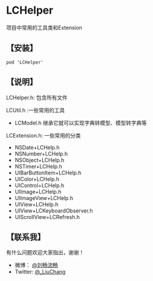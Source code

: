 # LCHelper
项目中常用的工具类和Extension

## 【安装】
```
pod 'LCHelper'

```
## 【说明】

LCHelper.h: 包含所有文件

LCUtil.h :一些常用的工具

- LCModel.h
继承它就可以实现字典转模型、模型转字典等

LCExtension.h: 一些常用的分类

- NSDate+LCHelp.h
- NSNumber+LCHelp.h
- NSObject+LCHelp.h
- NSTimer+LCHelp.h
- UIBarButtonItem+LCHelp.h
- UIColor+LCHelp.h
- UIControl+LCHelp.h
- UIImage+LCHelp.h
- UIImageView+LCHelp.h
- UIView+LCHelp.h
- UIView+LCKeyboardObserver.h
- UIScrollView+LCRefresh.h

## 【联系我】

有什么问题欢迎大家指出，谢谢！

- 微博： [@刘畅流畅](http://weibo.com/liuchang712)
- Twitter: [@_LiuChang](https://twitter.com/_LiuChang)
